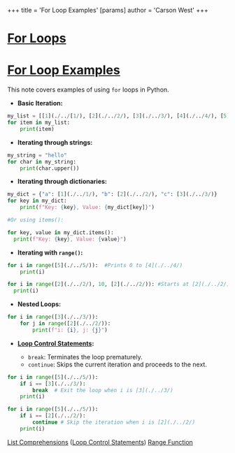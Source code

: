 +++
 title = 'For Loop Examples'
[params]
	author = 'Carson West'
+++
# [For Loops](./../for-loops/)
# [For Loop Examples](./../for-loop-examples/) 
This note covers examples of using `for` loops in Python.

* **Basic Iteration:**

```python
my_list = [[1](./../[1/), [2](./../2/), [3](./../3/), [4](./../4/), [5](./../5/)]
for item in my_list:
    print(item)
```

* **Iterating through strings:**

```python
my_string = "hello"
for char in my_string:
    print(char.upper())
```

* **Iterating through dictionaries:**

```python
my_dict = {"a": [1](./../1/), "b": [2](./../2/), "c": [3](./../3/)}
for key in my_dict:
    print(f"Key: {key}, Value: {my_dict[key]}")

#Or using items():

for key, value in my_dict.items():
  print(f"Key: {key}, Value: {value}")
```

* **Iterating with `range()`:**

```python
for i in range([5](./../5/)):  #Prints 0 to [4](./../4/)
    print(i)

for i in range([2](./../2/), 10, [2](./../2/)): #Starts at [2](./../2/), goes up to (but not including) 10, incrementing by [2](./../2/).
  print(i)
```


* **Nested Loops:**

```python
for i in range([3](./../3/)):
    for j in range([2](./../2/)):
        print(f"i: {i}, j: {j}")
```

* **[Loop Control Statements](./../loop-control-statements/):**

    * `break`: Terminates the loop prematurely.
    * `continue`: Skips the current iteration and proceeds to the next.

```python
for i in range([5](./../5/)):
    if i == [3](./../3/):
        break  # Exit the loop when i is [3](./../3/)
    print(i)

for i in range([5](./../5/)):
    if i == [2](./../2/):
        continue # Skip the iteration when i is [2](./../2/)
    print(i)

```

[List Comprehensions](./../list-comprehensions/)  ([Loop Control Statements](./../loop-control-statements/)) [Range Function](./../range-function/)
